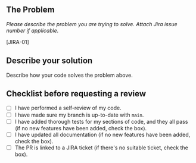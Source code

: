 ## The Problem
_Please describe the problem you are trying to solve. Attach Jira issue number if applicable._

<!--- Fill in the tag below with the JIRA issue number. The Jira GitHub plug-in will automatically link it.) -->
[JIRA-01]

## Describe your solution
Describe how your code solves the problem above.

## Checklist before requesting a review
- [ ] I have performed a self-review of my code.
- [ ] I have made sure my branch is up-to-date with `main`.
- [ ] I have added thorough tests for my sections of code, and they all pass (if no new features have been added, check the box).
- [ ] I have updated all documentation (if no new features have been added, check the box).
- [ ] The PR is linked to a JIRA ticket (if there's no suitable ticket, check the box).
